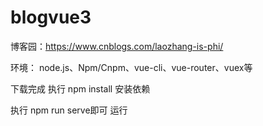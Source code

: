 # blogvue3



博客园：https://www.cnblogs.com/laozhang-is-phi/

环境：
node.js、Npm/Cnpm、vue-cli、vue-router、vuex等

下载完成
执行 npm install 安装依赖

执行 npm run serve即可 运行
